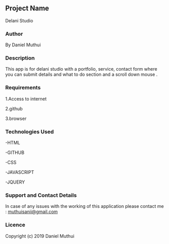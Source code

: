 ## Project Name

Delani Studio

### Author

By Daniel Muthui

### Description

This app is for delani studio with a portfolio, service, contact form where you can submit details and what to do section and a scroll down mouse .

### Requirements

1.Access to internet

2.github

3.browser

### Technologies Used


-HTML

-GITHUB

-CSS

-JAVASCRIPT

-JQUERY

### Support and Contact Details

In case of any issues with the working of this application please contact me : muthuisanii@gmail.com

### Licence

Copyright (c) 2019 Daniel Muthui